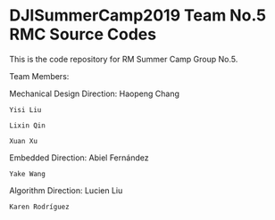 # DJISummerCamp2019 Team No.5 RMC Source Codes

This is the code repository for RM Summer Camp Group No.5.

Team Members:

  Mechanical Design Direction:
    Haopeng Chang

    Yisi Liu

    Lixin Qin

    Xuan Xu

  Embedded Direction:
    Abiel Fernández

    Yake Wang

  Algorithm Direction:
    Lucien Liu

    Karen Rodríguez
